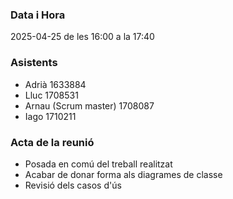 ### Data i Hora  
2025-04-25 de les 16:00 a la 17:40

### Asistents    
- Adrià 1633884  
- Lluc 1708531  
- Arnau (Scrum master) 1708087
- Iago 1710211

### Acta de la reunió  
- Posada en comú del treball realitzat
- Acabar de donar forma als diagrames de classe
- Revisió dels casos d'ús
